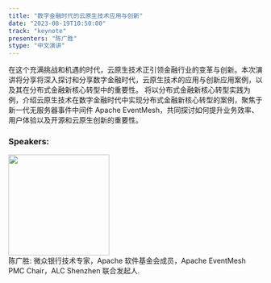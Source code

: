 ```yaml
---
title: "数字金融时代的云原生技术应用与创新"
date: "2023-08-19T10:50:00" 
track: "keynote"
presenters: "陈广胜"
stype: "中文演讲"
---
```

在这个充满挑战和机遇的时代，云原生技术正引领金融行业的变革与创新。本次演讲将分享将深入探讨和分享数字金融时代，云原生技术的应用与创新应用案例，以及其在分布式金融新核心转型中的重要性。
将以分布式金融新核心转型实践为例，介绍云原生技术在数字金融时代中实现分布式金融新核心转型的案例，聚焦于新一代无服务器事件中间件 Apache EventMesh，共同探讨如何提升业务效率、用户体验以及开源和云原生创新的重要性。
 ### Speakers: 
 <img src="https://www.bagevent.com/resource/20230720/1817016741016.png" width="200" /><br>陈广胜: 微众银行技术专家，Apache 软件基金会成员，Apache EventMesh PMC Chair，ALC Shenzhen 联合发起人.
 <br><br>